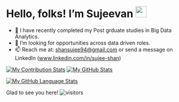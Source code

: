 # Hello, folks! I’m Sujeevan <img src="https://raw.githubusercontent.com/MartinHeinz/MartinHeinz/master/wave.gif" width="30px">


- 👀 I have recently completed my Post grduate studies in Big Data Analytics.
- 💞️ I’m looking for opportunities across data driven roles.
- 📫 Reach me at: shansujee94@gmail.com or send a message on LinkedIn (www.linkedin.com/in/sujee-shan)



[![My Contribution Stats](https://github-contribution-stats.vercel.app/api/?username=Dev-Jeevan)](https://github.com/YOUR_USERNAME/github-contribution-stats/)          [![My GitHub Stats](https://github-readme-stats.vercel.app/api/?username=Dev-Jeevan&count_private=true&theme=react&showicons=true)]()


[![My GitHub Language Stats](https://github-readme-stats.vercel.app/api/top-langs/?username=Dev-Jeevan&langs_count=5&theme=react)]()


Glad to see you here! ![visitors](https://visitor-badge.glitch.me/badge?page_id=page.id)
